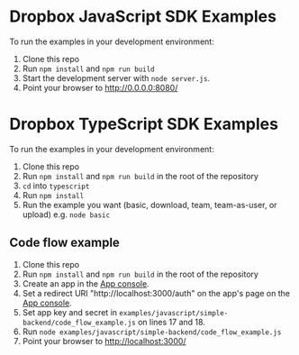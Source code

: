 # Dropbox JavaScript SDK Examples

To run the examples in your development environment:

1. Clone this repo
2. Run `npm install` and `npm run build`
3. Start the development server with `node server.js`.
4. Point your browser to <http://0.0.0.0:8080/>

# Dropbox TypeScript SDK Examples

To run the examples in your development environment:

1. Clone this repo
2. Run `npm install` and `npm run build` in the root of the repository
3. `cd` into `typescript`
4. Run `npm install`
5. Run the example you want (basic, download, team, team-as-user, or upload)
   e.g. `node basic`

## Code flow example

1. Clone this repo
2. Run `npm install` and `npm run build` in the root of the repository
3. Create an app in the [App console](https://www.dropbox.com/developers/apps).
4. Set a redirect URI "http://localhost:3000/auth" on the app's page on the [App console](https://www.dropbox.com/developers/apps).
5. Set app key and secret in `examples/javascript/simple-backend/code_flow_example.js` on lines 17 and 18.
6. Run `node examples/javascript/simple-backend/code_flow_example.js`
7. Point your browser to <http://localhost:3000/>
